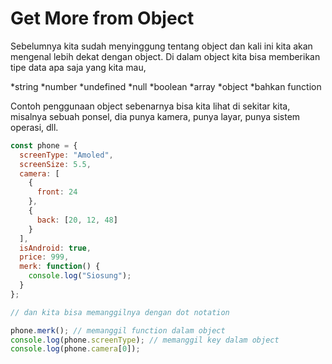 # Get More from Object

Sebelumnya kita sudah menyinggung tentang object dan kali ini kita akan mengenal lebih dekat dengan object. Di dalam object kita bisa memberikan tipe data apa saja yang kita mau,

*string
*number
*undefined
*null
*boolean
*array
*object
*bahkan function

Contoh penggunaan object sebenarnya bisa kita lihat di sekitar kita, misalnya sebuah ponsel, dia punya kamera, punya layar, punya sistem operasi, dll.

```javascript
const phone = {
  screenType: "Amoled",
  screenSize: 5.5,
  camera: [
    {
      front: 24
    },
    {
      back: [20, 12, 48]
    }
  ],
  isAndroid: true,
  price: 999,
  merk: function() {
    console.log("Siosung");
  }
};

// dan kita bisa memanggilnya dengan dot notation

phone.merk(); // memanggil function dalam object
console.log(phone.screenType); // memanggil key dalam object
console.log(phone.camera[0]);
```
